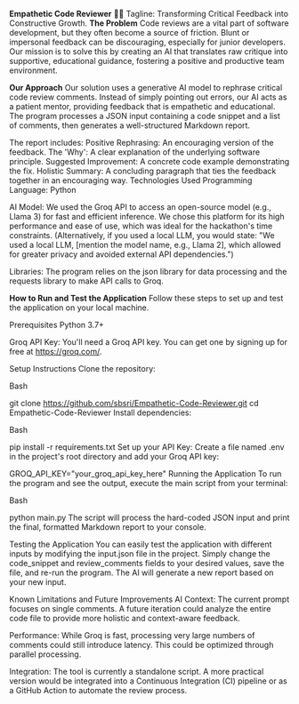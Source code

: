 **Empathetic Code Reviewer** 🤖✨
Tagline: Transforming Critical Feedback into Constructive Growth.
**The Problem**
Code reviews are a vital part of software development, but they often become a source of friction. Blunt or impersonal feedback can be discouraging, especially for junior developers. Our mission is to solve this by creating an AI that translates raw critique into supportive, educational guidance, fostering a positive and productive team environment.

**Our Approach**
Our solution uses a generative AI model to rephrase critical code review comments. Instead of simply pointing out errors, our AI acts as a patient mentor, providing feedback that is empathetic and educational. The program processes a JSON input containing a code snippet and a list of comments, then generates a well-structured Markdown report.

The report includes:
Positive Rephrasing: An encouraging version of the feedback.
The 'Why': A clear explanation of the underlying software principle.
Suggested Improvement: A concrete code example demonstrating the fix.
Holistic Summary: A concluding paragraph that ties the feedback together in an encouraging way.
Technologies Used
Programming Language: Python

AI Model: We used the Groq API to access an open-source model (e.g., Llama 3) for fast and efficient inference.  We chose this platform for its high performance and ease of use, which was ideal for the hackathon's time constraints. (Alternatively, if you used a local LLM, you would state: "We used a local LLM, [mention the model name, e.g., Llama 2], which allowed for greater privacy and avoided external API dependencies.")

Libraries: The program relies on the json library for data processing and the requests library to make API calls to Groq.

**How to Run and Test the Application**
Follow these steps to set up and test the application on your local machine.

Prerequisites
Python 3.7+

Groq API Key: You'll need a Groq API key. You can get one by signing up for free at https://groq.com/.

Setup Instructions
Clone the repository:

Bash

git clone https://github.com/sbsri/Empathetic-Code-Reviewer.git
cd Empathetic-Code-Reviewer
Install dependencies:

Bash

pip install -r requirements.txt
Set up your API Key:
Create a file named .env in the project's root directory and add your Groq API key:

GROQ_API_KEY="your_groq_api_key_here"
Running the Application
To run the program and see the output, execute the main script from your terminal:

Bash

python main.py
The script will process the hard-coded JSON input and print the final, formatted Markdown report to your console.

Testing the Application
You can easily test the application with different inputs by modifying the input.json file in the project. Simply change the code_snippet and review_comments fields to your desired values, save the file, and re-run the program. The AI will generate a new report based on your new input.

Known Limitations and Future Improvements
AI Context: The current prompt focuses on single comments. A future iteration could analyze the entire code file to provide more holistic and context-aware feedback.

Performance: While Groq is fast, processing very large numbers of comments could still introduce latency. This could be optimized through parallel processing.

Integration: The tool is currently a standalone script. A more practical version would be integrated into a Continuous Integration (CI) pipeline or as a GitHub Action to automate the review process.

